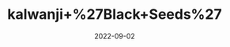 ---
title: 'kalwanji+%27Black+Seeds%27'
date: '2022-09-02' 
metatag: '' 
inventory: '0' 
draft: false 
# meta description 
shortDescripton: ''
description: 'Seed'
longdescription: ''
featured: True
# product Price
price: '250.0'
# Product Short Description
shortDescription: ''
productID: '3C9B3D10-A12A-ED11-9968-005056B3A416'
type: 'products'
category: 'Seed' 
thumnailproduct: 'https://aminsaddiquidawakhana.eralive.net/images/products/3C9B3D10-A12A-ED11-9968-005056B3A4161.png' 
images:
  - image: 'images/products/3C9B3D10-A12A-ED11-9968-005056B3A4161.png'  
Variants:
---